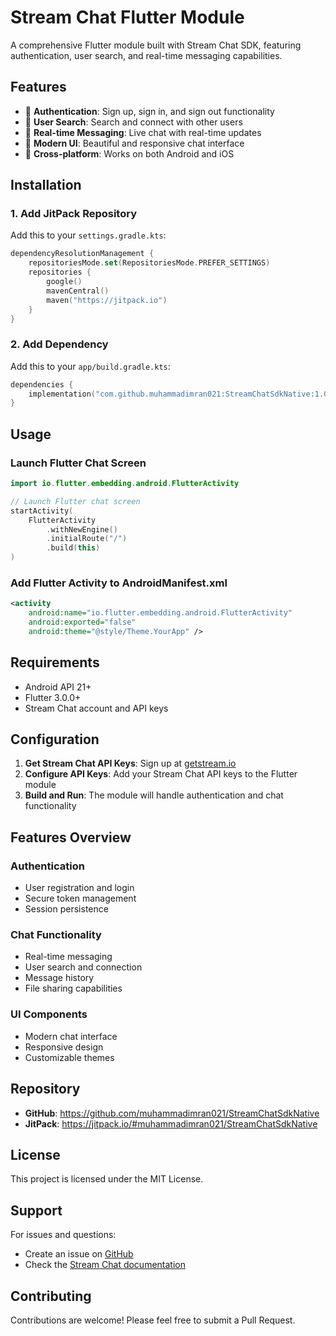 # Stream Chat Flutter Module

A comprehensive Flutter module built with Stream Chat SDK, featuring authentication, user search, and real-time messaging capabilities.

## Features

- 🔐 **Authentication**: Sign up, sign in, and sign out functionality
- 👥 **User Search**: Search and connect with other users
- 💬 **Real-time Messaging**: Live chat with real-time updates
- 🎨 **Modern UI**: Beautiful and responsive chat interface
- 📱 **Cross-platform**: Works on both Android and iOS

## Installation

### 1. Add JitPack Repository

Add this to your `settings.gradle.kts`:

```kotlin
dependencyResolutionManagement {
    repositoriesMode.set(RepositoriesMode.PREFER_SETTINGS)
    repositories {
        google()
        mavenCentral()
        maven("https://jitpack.io")
    }
}
```

### 2. Add Dependency

Add this to your `app/build.gradle.kts`:

```kotlin
dependencies {
    implementation("com.github.muhammadimran021:StreamChatSdkNative:1.0.0")
}
```

## Usage

### Launch Flutter Chat Screen

```kotlin
import io.flutter.embedding.android.FlutterActivity

// Launch Flutter chat screen
startActivity(
    FlutterActivity
        .withNewEngine()
        .initialRoute("/")
        .build(this)
)
```

### Add Flutter Activity to AndroidManifest.xml

```xml
<activity
    android:name="io.flutter.embedding.android.FlutterActivity"
    android:exported="false"
    android:theme="@style/Theme.YourApp" />
```

## Requirements

- Android API 21+
- Flutter 3.0.0+
- Stream Chat account and API keys

## Configuration

1. **Get Stream Chat API Keys**: Sign up at [getstream.io](https://getstream.io)
2. **Configure API Keys**: Add your Stream Chat API keys to the Flutter module
3. **Build and Run**: The module will handle authentication and chat functionality

## Features Overview

### Authentication
- User registration and login
- Secure token management
- Session persistence

### Chat Functionality
- Real-time messaging
- User search and connection
- Message history
- File sharing capabilities

### UI Components
- Modern chat interface
- Responsive design
- Customizable themes

## Repository

- **GitHub**: https://github.com/muhammadimran021/StreamChatSdkNative
- **JitPack**: https://jitpack.io/#muhammadimran021/StreamChatSdkNative

## License

This project is licensed under the MIT License.

## Support

For issues and questions:
- Create an issue on [GitHub](https://github.com/muhammadimran021/StreamChatSdkNative/issues)
- Check the [Stream Chat documentation](https://getstream.io/chat/docs/)

## Contributing

Contributions are welcome! Please feel free to submit a Pull Request.
